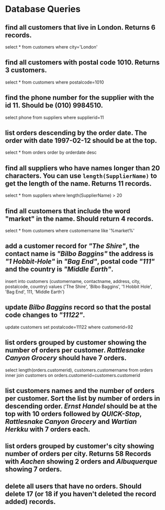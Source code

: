 # Database Queries

## find all customers that live in London. Returns 6 records.

select * from customers
where city='London'

## find all customers with postal code 1010. Returns 3 customers.

select * from customers
where postalcode=1010

## find the phone number for the supplier with the id 11. Should be (010) 9984510.

select phone from suppliers
where supplierid=11

## list orders descending by the order date. The order with date 1997-02-12 should be at the top.

select * from orders
order by orderdate desc

## find all suppliers who have names longer than 20 characters. You can use `length(SupplierName)` to get the length of the name. Returns 11 records.

select * from suppliers
where length(SupplierName) > 20

## find all customers that include the word "market" in the name. Should return 4 records.

select * from customers
where customername like '%market%'

## add a customer record for _"The Shire"_, the contact name is _"Bilbo Baggins"_ the address is _"1 Hobbit-Hole"_ in _"Bag End"_, postal code _"111"_ and the country is _"Middle Earth"_.

insert into customers (customername, contactname, address, city, postalcode, country)
values ('The Shire', 'Bilbo Baggins', '1 Hobbit Hole', 'Bag End', 111, 'Middle Earth')

## update _Bilbo Baggins_ record so that the postal code changes to _"11122"_.

update customers
set postalcode=11122
where customerid=92

## list orders grouped by customer showing the number of orders per customer. _Rattlesnake Canyon Grocery_ should have 7 orders.

select length(orders.customerid), customers.customername from orders
inner join customers on orders.customerid=customers.customerid

## list customers names and the number of orders per customer. Sort the list by number of orders in descending order. _Ernst Handel_ should be at the top with 10 orders followed by _QUICK-Stop_, _Rattlesnake Canyon Grocery_ and _Wartian Herkku_ with 7 orders each.

## list orders grouped by customer's city showing number of orders per city. Returns 58 Records with _Aachen_ showing 2 orders and _Albuquerque_ showing 7 orders.

## delete all users that have no orders. Should delete 17 (or 18 if you haven't deleted the record added) records.
